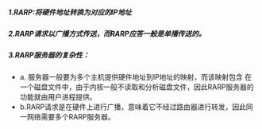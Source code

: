 ##### 1.RARP:将硬件地址转换为对应的IP地址

##### 2.RARP请求以广播方式传送，而RARP应答一般是单播传送的。

##### 3.RARP服务器的复杂性：
- a. 服务器一般要为多个主机提供硬件地址到IP地址的映射，而该映射包含
在一个磁盘文件中，由于内核一般不读取和分析磁盘文件，因此RARP服务器的
功能就由用户进程提供。
- b.RARP请求是在硬件上进行广播，意味着它不经过路由器进行转发，因此同
 一网络需要多个RARP服务器。